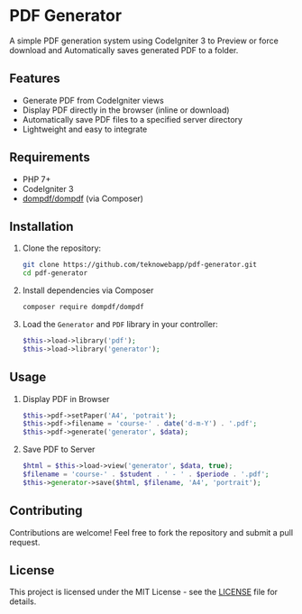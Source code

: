 # PDF Generator

A simple PDF generation system using CodeIgniter 3 to Preview or force download and Automatically saves generated PDF to a folder.

## Features

- Generate PDF from CodeIgniter views
- Display PDF directly in the browser (inline or download)
- Automatically save PDF files to a specified server directory
- Lightweight and easy to integrate

## Requirements

- PHP 7+
- CodeIgniter 3
- [dompdf/dompdf](https://github.com/dompdf/dompdf) (via Composer)

## Installation

1. Clone the repository:

   ```bash
   git clone https://github.com/teknowebapp/pdf-generator.git
   cd pdf-generator
   ```

2. Install dependencies via Composer

    ```bash
    composer require dompdf/dompdf
    ```

3. Load the `Generator` and `PDF` library in your controller:

    ```php
    $this->load->library('pdf');
    $this->load->library('generator');
    ```

## Usage

1. Display PDF in Browser

   ```php
   $this->pdf->setPaper('A4', 'potrait');
   $this->pdf->filename = 'course-' . date('d-m-Y') . '.pdf';
   $this->pdf->generate('generator', $data);
   ```

2. Save PDF to Server

   ```php
   $html = $this->load->view('generator', $data, true);
   $filename = 'course-' . $student . ' - ' . $periode . '.pdf';
   $this->generator->save($html, $filename, 'A4', 'portrait');
   ```

## Contributing

Contributions are welcome! Feel free to fork the repository and submit a pull request.

## License

This project is licensed under the MIT License - see the [LICENSE](LICENSE) file for details.

